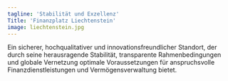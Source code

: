 ```yaml
---
tagline: 'Stabilität und Exzellenz'
Title: 'Finanzplatz Liechtenstein'
image: liechtenstein.jpg
---
```

Ein sicherer, hochqualitativer und innovationsfreundlicher Standort, der durch seine herausragende Stabilität, transparente Rahmenbedingungen und globale Vernetzung optimale Voraussetzungen für anspruchsvolle Finanzdienstleistungen und Vermögensverwaltung bietet.
